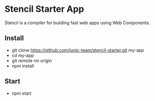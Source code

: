 # Stencil Starter App

Stencil is a compiler for building fast web apps using Web Components.

## Install

* git clone https://github.com/ionic-team/stencil-starter.git my-app
* cd my-app
* git remote rm origin
* npm install

## Start

* npm start
